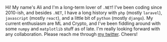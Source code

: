 Hi!
My name's Ali and I'm a long-term lover of `.NET`! I've been coding since 2010-ish, and besides `.NET`, I have a long history with `php` (mostly `laravel`), `javascript` (mostly `react`), and a little bit of `python` (mostly `django`).
My current enthusiasm are ML and Crypto, and I've been fiddling around with some `numpy` and `matplotlib` stuff as of late.
I'm really looking forward with any collaboration. Please reach me through [my twitter](https://twitter.com/H_MAli).
Cheers!

<!---
H-MAli/H-MAli is a ✨ special ✨ repository because its `README.md` (this file) appears on your GitHub profile.
You can click the Preview link to take a look at your changes.
--->

